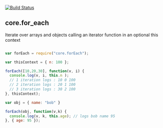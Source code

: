 [![Build Status](https://travis-ci.org/bakasho-libs/core.for_each.svg?branch=master)](https://travis-ci.org/bakasho-libs/core.for_each)

## core.for_each

Iterate over arrays and objects calling an iterator function in an optional this context

```javascript

var forEach = require("core.forEach");

var thisContext = { n: 100 };

forEach([10,20,30], function(v, i) {
  console.log(v, i, this.n );
  // 1 iteration logs : 10 0 100
  // 2 iteration logs : 20 1 100
  // 3 iteration logs : 30 2 100
}, thisContext);

var obj = { name: "bob" }

forEach(obj, function(v,k) {
  console.log(v, k, this.age); // logs bob name 95
}, { age: 95 });


```
